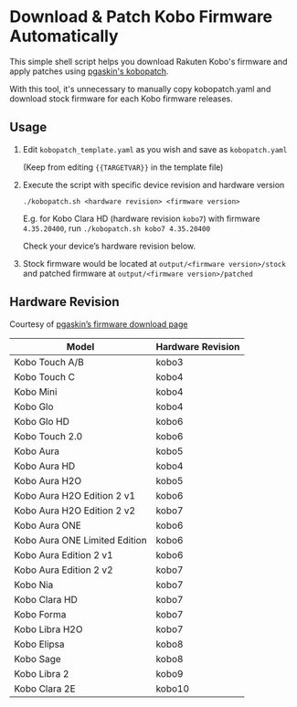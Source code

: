 # Download & Patch Kobo Firmware Automatically

This simple shell script helps you download Rakuten Kobo's firmware and apply patches using [pgaskin's kobopatch](https://github.com/pgaskin/kobopatch-patches).

With this tool, it's unnecessary to manually copy kobopatch.yaml and download stock firmware for each Kobo firmware releases.

## Usage

1. Edit `kobopatch_template.yaml` as you wish and save as `kobopatch.yaml`

    (Keep from editing `{{TARGETVAR}}` in the template file)

2. Execute the script with specific device revision and hardware version

    ```{shell}
    ./kobopatch.sh <hardware revision> <firmware version>
    ```

    E.g. for Kobo Clara HD (hardware revision `kobo7`) with firmware `4.35.20400`, run `./kobopatch.sh kobo7 4.35.20400`

    Check your device’s hardware revision below.

3. Stock firmware would be located at `output/<firmware version>/stock` and patched firmware at `output/<firmware version>/patched`

## Hardware Revision

Courtesy of [pgaskin’s firmware download page](https://pgaskin.net/KoboStuff/kobofirmware.html)

| Model                         | Hardware Revision |
| ----------------------------- | ----------------- |
| Kobo Touch A/B                | kobo3             |
| Kobo Touch C                  | kobo4             |
| Kobo Mini                     | kobo4             |
| Kobo Glo                      | kobo4             |
| Kobo Glo HD                   | kobo6             |
| Kobo Touch 2.0                | kobo6             |
| Kobo Aura                     | kobo5             |
| Kobo Aura HD                  | kobo4             |
| Kobo Aura H2O                 | kobo5             |
| Kobo Aura H2O Edition 2 v1    | kobo6             |
| Kobo Aura H2O Edition 2 v2    | kobo7             |
| Kobo Aura ONE                 | kobo6             |
| Kobo Aura ONE Limited Edition | kobo6             |
| Kobo Aura Edition 2 v1        | kobo6             |
| Kobo Aura Edition 2 v2        | kobo7             |
| Kobo Nia                      | kobo7             |
| Kobo Clara HD                 | kobo7             |
| Kobo Forma                    | kobo7             |
| Kobo Libra H2O                | kobo7             |
| Kobo Elipsa                   | kobo8             |
| Kobo Sage                     | kobo8             |
| Kobo Libra 2                  | kobo9             |
| Kobo Clara 2E                 | kobo10            |
